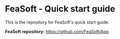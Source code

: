 # FeaSoft - Quick start guide
This is the repository for FeaSoft's quick start guide.

**FeaSoft repository:** https://github.com/FeaSoft/App

